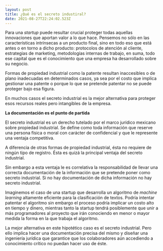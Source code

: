 ```yaml
---
layout: post
title: ¿Qué es el secreto industiral?
date: 2021-08-27T22:24:02.523Z
---
```

Para una *startup* puede resultar crucial proteger todas aquellas innovaciones que aportan valor a lo que hace. Pensemos no sólo en las características intrínsecas a un producto final, sino en todo eso que está antes o en torno a dicho producto: protocolos de atención al cliente, estrategias de marketing, metodologías internas de trabajo, en suma, todo ese capital que es el conocimiento que una empresa ha  desarrollado sobre su negocio.

Formas de propiedad industrial como la patente resultan inaccesibles o de plano inadecuadas  en determinados casos, ya sea por el costo que implica gestionar una patente o porque lo que se pretende patentar no se puede proteger bajo esa figura.

En muchos casos el secreto industrial es la mejor alternativa para proteger esos recursos reales pero intangibles de la empresa.

**La documentación es el punto de partida**

El secreto industrial es un derecho tutelado por el marco jurídico mexicano sobre propiedad industrial. Se define como toda información que reserve una persona física o moral con carácter de confidencial  y que le represente una ventaja competitiva. 

A diferencia de  otras formas de propiedad industrial, ésta no requiere de ningún tipo de registro. Ésta es quizá la principal ventaja del secreto industrial. 

Sin embargo a esta ventaja le es correlativa la responsabilidad de llevar una correcta documentación de la información que se pretende  poner como secreto industrial. Si no hay documentación de dicha información no hay secreto industrial.

Imaginemos el caso de una startup que desarrolla un algoritmo de *machine learning* altamente eficiente para la clasificación de textos. Podría intentar patentar el algoritmo sin embargo el proceso podría implicar un costo alto en tiempo y dinero, mientras tanto la startup tendrá  posiblemente que  unir a  más programadores al proyecto que irán conociendo en menor o mayor medida la forma en la que trabaja el algoritmo.  

La mejor alternativa en este hipotético caso es el secreto industrial. Pero ello implica hacer una documentación precisa del mismo y diseñar una ingeniería jurídica que garantice   que los colaboradores aún accediendo a conocimiento crítico no puedan hacer uso de éste.